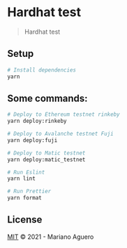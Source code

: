 

# Hardhat test

> Hardhat test

## Setup

```sh
# Install dependencies
yarn
```

## Some commands:
```sh
# Deploy to Ethereum testnet rinkeby
yarn deploy:rinkeby

# Deploy to Avalanche testnet Fuji
yarn deploy:fuji

# Deploy to Matic testnet
yarn deploy:matic_testnet

# Run Eslint
yarn lint

# Run Prettier
yarn format

```

## License

[MIT](LICENSE) © 2021 - Mariano Aguero
